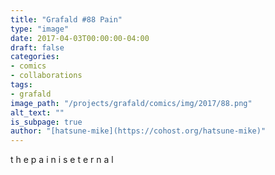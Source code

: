 ```yaml
---
title: "Grafald #88 Pain"
type: "image"
date: 2017-04-03T00:00:00-04:00
draft: false
categories:
- comics
- collaborations
tags:
- grafald
image_path: "/projects/grafald/comics/img/2017/88.png"
alt_text: ""
is_subpage: true
author: "[hatsune-mike](https://cohost.org/hatsune-mike)"
---
```

 t h e p a i n i s e t e r n a l